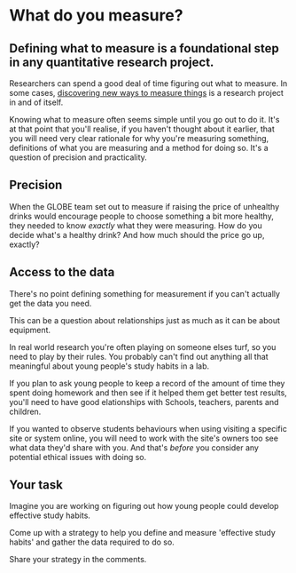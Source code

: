 # What do you measure?

## Defining what to measure is a foundational step in any quantitative research project.

Researchers can spend a good deal of time figuring out what to measure.  In some cases, [discovering new ways to measure things](https://doi.org/10.1371/journal.pone.0138660) is a research project in and of itself.

Knowing what to measure often seems simple until you go out to do it.  It's at that point that you'll realise, if you haven't thought about it earlier, that you will need very clear rationale for why you're measuring something, definitions of what you are measuring and a method for doing so.  It's a question of precision and practicality.

## Precision

When the GLOBE team set out to measure if raising the price of unhealthy drinks would encourage people to choose something a bit more healthy, they needed to know _exactly_ what they were measuring.  How do you decide what's a healthy drink?  And how much should the price go up, exactly?





## Access to the data

There's no point defining something for measurement if you can't actually get the data you need.

This can be a question about relationships just as much as it can be about equipment.  

In real world research you're often playing on someone elses turf, so you need to play by their rules.  You probably can't find out anything all that meaningful about young people's study habits in a lab.  

If you plan to ask young people to keep a record of the amount of time they spent doing homework and then see if it helped them get better test results, you'll need to have good elationships with Schools, teachers, parents and children. 

If you wanted to observe students behaviours when using visiting a specific site or system online, you will need to work with the site's owners too see what data they'd share with you.  And that's _before_ you consider any potential ethical issues with doing so.



## Your task

Imagine you are working on figuring out how young people could develop effective study habits.  

Come up with a strategy to help you define and measure 'effective study habits' and gather the data required to do so.

Share your strategy in the comments.
